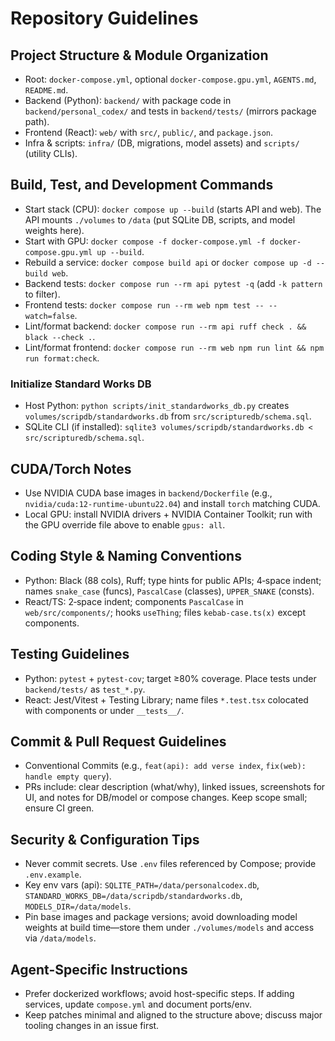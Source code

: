 # Repository Guidelines

## Project Structure & Module Organization
- Root: `docker-compose.yml`, optional `docker-compose.gpu.yml`, `AGENTS.md`, `README.md`.
- Backend (Python): `backend/` with package code in `backend/personal_codex/` and tests in `backend/tests/` (mirrors package path).
- Frontend (React): `web/` with `src/`, `public/`, and `package.json`.
- Infra & scripts: `infra/` (DB, migrations, model assets) and `scripts/` (utility CLIs).

## Build, Test, and Development Commands
- Start stack (CPU): `docker compose up --build` (starts API and web). The API mounts `./volumes` to `/data` (put SQLite DB, scripts, and model weights here).
- Start with GPU: `docker compose -f docker-compose.yml -f docker-compose.gpu.yml up --build`.
- Rebuild a service: `docker compose build api` or `docker compose up -d --build web`.
- Backend tests: `docker compose run --rm api pytest -q` (add `-k pattern` to filter).
- Frontend tests: `docker compose run --rm web npm test -- --watch=false`.
- Lint/format backend: `docker compose run --rm api ruff check . && black --check .`.
- Lint/format frontend: `docker compose run --rm web npm run lint && npm run format:check`.

### Initialize Standard Works DB
- Host Python: `python scripts/init_standardworks_db.py` creates `volumes/scripdb/standardworks.db` from `src/scripturedb/schema.sql`.
- SQLite CLI (if installed): `sqlite3 volumes/scripdb/standardworks.db < src/scripturedb/schema.sql`.

## CUDA/Torch Notes
- Use NVIDIA CUDA base images in `backend/Dockerfile` (e.g., `nvidia/cuda:12-runtime-ubuntu22.04`) and install `torch` matching CUDA.
- Local GPU: install NVIDIA drivers + NVIDIA Container Toolkit; run with the GPU override file above to enable `gpus: all`.

## Coding Style & Naming Conventions
- Python: Black (88 cols), Ruff; type hints for public APIs; 4‑space indent; names `snake_case` (funcs), `PascalCase` (classes), `UPPER_SNAKE` (consts).
- React/TS: 2‑space indent; components `PascalCase` in `web/src/components/`; hooks `useThing`; files `kebab-case.ts(x)` except components.

## Testing Guidelines
- Python: `pytest` + `pytest-cov`; target ≥80% coverage. Place tests under `backend/tests/` as `test_*.py`.
- React: Jest/Vitest + Testing Library; name files `*.test.tsx` colocated with components or under `__tests__/`.

## Commit & Pull Request Guidelines
- Conventional Commits (e.g., `feat(api): add verse index`, `fix(web): handle empty query`).
- PRs include: clear description (what/why), linked issues, screenshots for UI, and notes for DB/model or compose changes. Keep scope small; ensure CI green.

## Security & Configuration Tips
- Never commit secrets. Use `.env` files referenced by Compose; provide `.env.example`.
- Key env vars (api): `SQLITE_PATH=/data/personalcodex.db`, `STANDARD_WORKS_DB=/data/scripdb/standardworks.db`, `MODELS_DIR=/data/models`.
- Pin base images and package versions; avoid downloading model weights at build time—store them under `./volumes/models` and access via `/data/models`.

## Agent-Specific Instructions
- Prefer dockerized workflows; avoid host-specific steps. If adding services, update `compose.yml` and document ports/env.
- Keep patches minimal and aligned to the structure above; discuss major tooling changes in an issue first.
